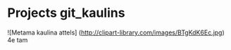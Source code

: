 # Projects git_kaulins

 ![Metama kaulina attels] (http://clipart-library.com/images/BTgKdK6Ec.jpg)
 4e tam                                         

   
